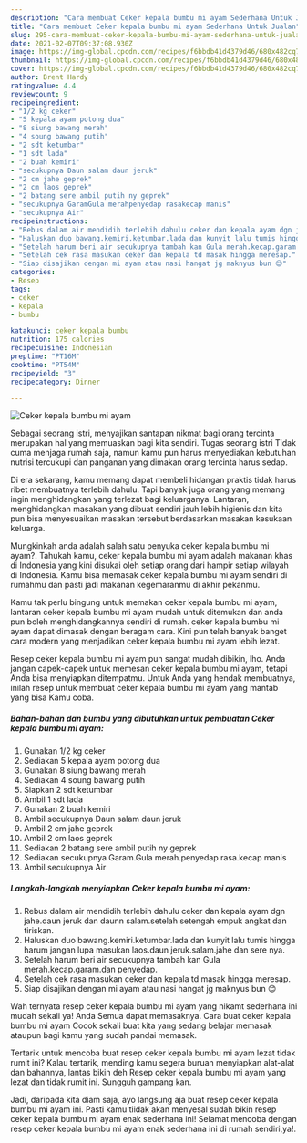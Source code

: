 ```yaml
---
description: "Cara membuat Ceker kepala bumbu mi ayam Sederhana Untuk Jualan"
title: "Cara membuat Ceker kepala bumbu mi ayam Sederhana Untuk Jualan"
slug: 295-cara-membuat-ceker-kepala-bumbu-mi-ayam-sederhana-untuk-jualan
date: 2021-02-07T09:37:08.930Z
image: https://img-global.cpcdn.com/recipes/f6bbdb41d4379d46/680x482cq70/ceker-kepala-bumbu-mi-ayam-foto-resep-utama.jpg
thumbnail: https://img-global.cpcdn.com/recipes/f6bbdb41d4379d46/680x482cq70/ceker-kepala-bumbu-mi-ayam-foto-resep-utama.jpg
cover: https://img-global.cpcdn.com/recipes/f6bbdb41d4379d46/680x482cq70/ceker-kepala-bumbu-mi-ayam-foto-resep-utama.jpg
author: Brent Hardy
ratingvalue: 4.4
reviewcount: 9
recipeingredient:
- "1/2 kg ceker"
- "5 kepala ayam potong dua"
- "8 siung bawang merah"
- "4 soung bawang putih"
- "2 sdt ketumbar"
- "1 sdt lada"
- "2 buah kemiri"
- "secukupnya Daun salam daun jeruk"
- "2 cm jahe geprek"
- "2 cm laos geprek"
- "2 batang sere ambil putih ny geprek"
- "secukupnya GaramGula merahpenyedap rasakecap manis"
- "secukupnya Air"
recipeinstructions:
- "Rebus dalam air mendidih terlebih dahulu ceker dan kepala ayam dgn jahe.daun jeruk dan daunn salam.setelah setengah empuk angkat dan tiriskan."
- "Haluskan duo bawang.kemiri.ketumbar.lada dan kunyit lalu tumis hingga harum jangan lupa masukan laos.daun jeruk.salam.jahe dan sere nya."
- "Setelah harum beri air secukupnya tambah kan Gula merah.kecap.garam.dan penyedap."
- "Setelah cek rasa masukan ceker dan kepala td masak hingga meresap."
- "Siap disajikan dengan mi ayam atau nasi hangat jg maknyus bun 😊"
categories:
- Resep
tags:
- ceker
- kepala
- bumbu

katakunci: ceker kepala bumbu 
nutrition: 175 calories
recipecuisine: Indonesian
preptime: "PT16M"
cooktime: "PT54M"
recipeyield: "3"
recipecategory: Dinner

---
```



![Ceker kepala bumbu mi ayam](https://img-global.cpcdn.com/recipes/f6bbdb41d4379d46/680x482cq70/ceker-kepala-bumbu-mi-ayam-foto-resep-utama.jpg)

Sebagai seorang istri, menyajikan santapan nikmat bagi orang tercinta merupakan hal yang memuaskan bagi kita sendiri. Tugas seorang istri Tidak cuma menjaga rumah saja, namun kamu pun harus menyediakan kebutuhan nutrisi tercukupi dan panganan yang dimakan orang tercinta harus sedap.

Di era  sekarang, kamu memang dapat membeli hidangan praktis tidak harus ribet membuatnya terlebih dahulu. Tapi banyak juga orang yang memang ingin menghidangkan yang terlezat bagi keluarganya. Lantaran, menghidangkan masakan yang dibuat sendiri jauh lebih higienis dan kita pun bisa menyesuaikan masakan tersebut berdasarkan masakan kesukaan keluarga. 



Mungkinkah anda adalah salah satu penyuka ceker kepala bumbu mi ayam?. Tahukah kamu, ceker kepala bumbu mi ayam adalah makanan khas di Indonesia yang kini disukai oleh setiap orang dari hampir setiap wilayah di Indonesia. Kamu bisa memasak ceker kepala bumbu mi ayam sendiri di rumahmu dan pasti jadi makanan kegemaranmu di akhir pekanmu.

Kamu tak perlu bingung untuk memakan ceker kepala bumbu mi ayam, lantaran ceker kepala bumbu mi ayam mudah untuk ditemukan dan anda pun boleh menghidangkannya sendiri di rumah. ceker kepala bumbu mi ayam dapat dimasak dengan beragam cara. Kini pun telah banyak banget cara modern yang menjadikan ceker kepala bumbu mi ayam lebih lezat.

Resep ceker kepala bumbu mi ayam pun sangat mudah dibikin, lho. Anda jangan capek-capek untuk memesan ceker kepala bumbu mi ayam, tetapi Anda bisa menyiapkan ditempatmu. Untuk Anda yang hendak membuatnya, inilah resep untuk membuat ceker kepala bumbu mi ayam yang mantab yang bisa Kamu coba.

<!--inarticleads1-->

##### Bahan-bahan dan bumbu yang dibutuhkan untuk pembuatan Ceker kepala bumbu mi ayam:

1. Gunakan 1/2 kg ceker
1. Sediakan 5 kepala ayam potong dua
1. Gunakan 8 siung bawang merah
1. Sediakan 4 soung bawang putih
1. Siapkan 2 sdt ketumbar
1. Ambil 1 sdt lada
1. Gunakan 2 buah kemiri
1. Ambil secukupnya Daun salam daun jeruk
1. Ambil 2 cm jahe geprek
1. Ambil 2 cm laos geprek
1. Sediakan 2 batang sere ambil putih ny geprek
1. Sediakan secukupnya Garam.Gula merah.penyedap rasa.kecap manis
1. Ambil secukupnya Air




<!--inarticleads2-->

##### Langkah-langkah menyiapkan Ceker kepala bumbu mi ayam:

1. Rebus dalam air mendidih terlebih dahulu ceker dan kepala ayam dgn jahe.daun jeruk dan daunn salam.setelah setengah empuk angkat dan tiriskan.
1. Haluskan duo bawang.kemiri.ketumbar.lada dan kunyit lalu tumis hingga harum jangan lupa masukan laos.daun jeruk.salam.jahe dan sere nya.
1. Setelah harum beri air secukupnya tambah kan Gula merah.kecap.garam.dan penyedap.
1. Setelah cek rasa masukan ceker dan kepala td masak hingga meresap.
1. Siap disajikan dengan mi ayam atau nasi hangat jg maknyus bun 😊




Wah ternyata resep ceker kepala bumbu mi ayam yang nikamt sederhana ini mudah sekali ya! Anda Semua dapat memasaknya. Cara buat ceker kepala bumbu mi ayam Cocok sekali buat kita yang sedang belajar memasak ataupun bagi kamu yang sudah pandai memasak.

Tertarik untuk mencoba buat resep ceker kepala bumbu mi ayam lezat tidak rumit ini? Kalau tertarik, mending kamu segera buruan menyiapkan alat-alat dan bahannya, lantas bikin deh Resep ceker kepala bumbu mi ayam yang lezat dan tidak rumit ini. Sungguh gampang kan. 

Jadi, daripada kita diam saja, ayo langsung aja buat resep ceker kepala bumbu mi ayam ini. Pasti kamu tiidak akan menyesal sudah bikin resep ceker kepala bumbu mi ayam enak sederhana ini! Selamat mencoba dengan resep ceker kepala bumbu mi ayam enak sederhana ini di rumah sendiri,ya!.

